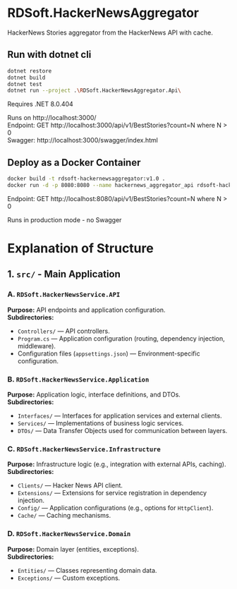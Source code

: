# RDSoft.HackerNewsAggregator
HackerNews Stories aggregator from the HackerNews API with cache.

## Run with dotnet cli
```bash
dotnet restore
dotnet build
dotnet test
dotnet run --project .\RDSoft.HackerNewsAggregator.Api\  
```

Requires .NET 8.0.404
  
Runs on http://localhost:3000/ <br />
Endpoint: GET http://localhost:3000/api/v1/BestStories?count=N where N > 0 <br />
Swagger: http://localhost:3000/swagger/index.html <br />
  

## Deploy as a Docker Container
```bash
docker build -t rdsoft-hackernewsaggregator:v1.0 . 
docker run -d -p 8080:8080 --name hackernews_aggregator_api rdsoft-hackernewsaggregator:v1.0
```
Endpoint: GET http://localhost:8080/api/v1/BestStories?count=N where N > 0
  
Runs in production mode - no Swagger

# Explanation of Structure

## 1. `src/` - Main Application  

### A. `RDSoft.HackerNewsService.API`  
**Purpose:** API endpoints and application configuration.  
**Subdirectories:**  
- `Controllers/` — API controllers.  
- `Program.cs` — Application configuration (routing, dependency injection, middleware).  
- Configuration files (`appsettings.json`) — Environment-specific configuration.  

### B. `RDSoft.HackerNewsService.Application`  
**Purpose:** Application logic, interface definitions, and DTOs.  
**Subdirectories:**  
- `Interfaces/` — Interfaces for application services and external clients.  
- `Services/` — Implementations of business logic services.  
- `DTOs/` — Data Transfer Objects used for communication between layers.  

### C. `RDSoft.HackerNewsService.Infrastructure`  
**Purpose:** Infrastructure logic (e.g., integration with external APIs, caching).  
**Subdirectories:**  
- `Clients/` — Hacker News API client.  
- `Extensions/` — Extensions for service registration in dependency injection.  
- `Config/` — Application configurations (e.g., options for `HttpClient`).  
- `Cache/` — Caching mechanisms.  

### D. `RDSoft.HackerNewsService.Domain`  
**Purpose:** Domain layer (entities, exceptions).  
**Subdirectories:**  
- `Entities/` — Classes representing domain data.  
- `Exceptions/` — Custom exceptions.  